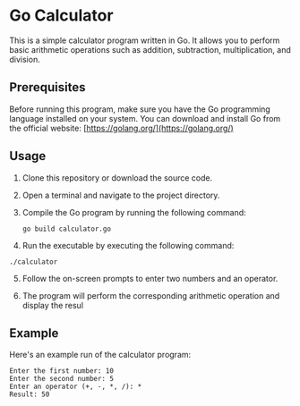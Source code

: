 # Go Calculator

This is a simple calculator program written in Go. It allows you to perform basic arithmetic operations such as addition, subtraction, multiplication, and division.

## Prerequisites

Before running this program, make sure you have the Go programming language installed on your system. You can download and install Go from the official website: [https://golang.org/](https://golang.org/)

## Usage

1. Clone this repository or download the source code.
2. Open a terminal and navigate to the project directory.
3. Compile the Go program by running the following command:

   ```shell
   go build calculator.go
4. Run the executable by executing the following command:
  ```shell
  ./calculator
  ```
5. Follow the on-screen prompts to enter two numbers and an operator.

6. The program will perform the corresponding arithmetic operation and display the resul





## Example
Here's an example run of the calculator program:
```
Enter the first number: 10
Enter the second number: 5
Enter an operator (+, -, *, /): *
Result: 50
```
